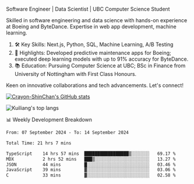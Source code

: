 Software Engineer | Data Scientist | UBC Computer Science Student

Skilled in software engineering and data science with hands-on experience at Boeing and ByteDance. Expertise in web app development, machine learning.

1. 🛠 Key Skills: Next.js, Python, SQL, Machine Learning, A/B Testing
2. 💼 Highlights: Developed predictive maintenance apps for Boeing; executed deep learning models with up to 91% accuracy for ByteDance.
3. 📚 Education: Pursuing Computer Science at UBC; BSc in Finance from University of Nottingham with First Class Honours.

Keen on innovative collaborations and tech advancements. Let's connect!

[![Crayon-ShinChan's GitHub stats](https://github-readme-stats.vercel.app/api?username=mengxi-ream)](https://github.com/anuraghazra/github-readme-stats)

![Kuiliang's top langs](https://github-readme-stats.vercel.app/api/top-langs?username=mengxi-ream&&hide=tex,jupyter%20notebook,mdx,scss)

📊 Weekly Development Breakdown

<!--START_SECTION:waka-->

```txt
From: 07 September 2024 - To: 14 September 2024

Total Time: 21 hrs 7 mins

TypeScript    14 hrs 57 mins  █████████████████▒░░░░░░░   69.17 %
MDX           2 hrs 52 mins   ███▒░░░░░░░░░░░░░░░░░░░░░   13.27 %
JSON          44 mins         █░░░░░░░░░░░░░░░░░░░░░░░░   03.46 %
JavaScript    39 mins         ▓░░░░░░░░░░░░░░░░░░░░░░░░   03.06 %
C             33 mins         ▓░░░░░░░░░░░░░░░░░░░░░░░░   02.58 %
```

<!--END_SECTION:waka-->
